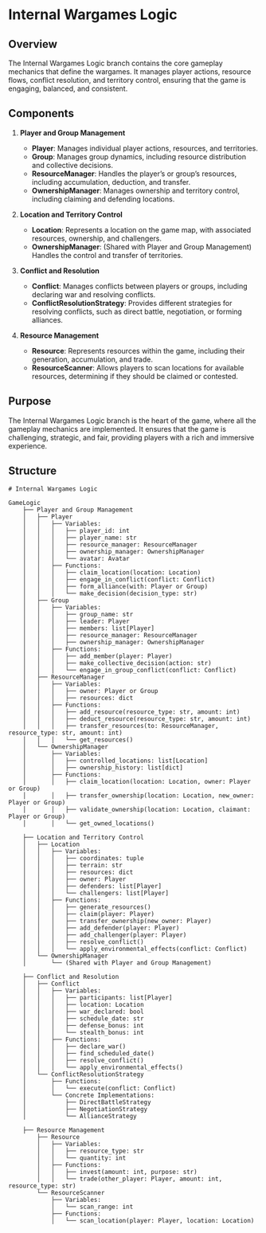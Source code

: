 # Internal Wargames Logic

## Overview

The Internal Wargames Logic branch contains the core gameplay mechanics that define the wargames. It manages player actions, resource flows, conflict resolution, and territory control, ensuring that the game is engaging, balanced, and consistent.

## Components

1. **Player and Group Management**
   - **Player**: Manages individual player actions, resources, and territories.
   - **Group**: Manages group dynamics, including resource distribution and collective decisions.
   - **ResourceManager**: Handles the player’s or group’s resources, including accumulation, deduction, and transfer.
   - **OwnershipManager**: Manages ownership and territory control, including claiming and defending locations.

2. **Location and Territory Control**
   - **Location**: Represents a location on the game map, with associated resources, ownership, and challengers.
   - **OwnershipManager**: (Shared with Player and Group Management) Handles the control and transfer of territories.

3. **Conflict and Resolution**
   - **Conflict**: Manages conflicts between players or groups, including declaring war and resolving conflicts.
   - **ConflictResolutionStrategy**: Provides different strategies for resolving conflicts, such as direct battle, negotiation, or forming alliances.

4. **Resource Management**
   - **Resource**: Represents resources within the game, including their generation, accumulation, and trade.
   - **ResourceScanner**: Allows players to scan locations for available resources, determining if they should be claimed or contested.

## Purpose

The Internal Wargames Logic branch is the heart of the game, where all the gameplay mechanics are implemented. It ensures that the game is challenging, strategic, and fair, providing players with a rich and immersive experience.

## Structure
```
# Internal Wargames Logic

GameLogic
    ├── Player and Group Management
    │   ├── Player
    │   │   ├── Variables:
    │   │   │   ├── player_id: int
    │   │   │   ├── player_name: str
    │   │   │   ├── resource_manager: ResourceManager
    │   │   │   ├── ownership_manager: OwnershipManager
    │   │   │   └── avatar: Avatar
    │   │   ├── Functions:
    │   │   │   ├── claim_location(location: Location)
    │   │   │   ├── engage_in_conflict(conflict: Conflict)
    │   │   │   ├── form_alliance(with: Player or Group)
    │   │   │   └── make_decision(decision_type: str)
    │   ├── Group
    │   │   ├── Variables:
    │   │   │   ├── group_name: str
    │   │   │   ├── leader: Player
    │   │   │   ├── members: list[Player]
    │   │   │   ├── resource_manager: ResourceManager
    │   │   │   ├── ownership_manager: OwnershipManager
    │   │   ├── Functions:
    │   │   │   ├── add_member(player: Player)
    │   │   │   ├── make_collective_decision(action: str)
    │   │   │   └── engage_in_group_conflict(conflict: Conflict)
    │   ├── ResourceManager
    │   │   ├── Variables:
    │   │   │   ├── owner: Player or Group
    │   │   │   ├── resources: dict
    │   │   ├── Functions:
    │   │   │   ├── add_resource(resource_type: str, amount: int)
    │   │   │   ├── deduct_resource(resource_type: str, amount: int)
    │   │   │   ├── transfer_resources(to: ResourceManager, resource_type: str, amount: int)
    │   │   │   └── get_resources()
    │   └── OwnershipManager
    │       ├── Variables:
    │       │   ├── controlled_locations: list[Location]
    │       │   ├── ownership_history: list[dict]
    │       ├── Functions:
    │       │   ├── claim_location(location: Location, owner: Player or Group)
    │       │   ├── transfer_ownership(location: Location, new_owner: Player or Group)
    │       │   ├── validate_ownership(location: Location, claimant: Player or Group)
    │       │   └── get_owned_locations()

    ├── Location and Territory Control
    │   ├── Location
    │   │   ├── Variables:
    │   │   │   ├── coordinates: tuple
    │   │   │   ├── terrain: str
    │   │   │   ├── resources: dict
    │   │   │   ├── owner: Player
    │   │   │   ├── defenders: list[Player]
    │   │   │   └── challengers: list[Player]
    │   │   ├── Functions:
    │   │   │   ├── generate_resources()
    │   │   │   ├── claim(player: Player)
    │   │   │   ├── transfer_ownership(new_owner: Player)
    │   │   │   ├── add_defender(player: Player)
    │   │   │   ├── add_challenger(player: Player)
    │   │   │   ├── resolve_conflict()
    │   │   │   └── apply_environmental_effects(conflict: Conflict)
    │   └── OwnershipManager
    │       └── (Shared with Player and Group Management)

    ├── Conflict and Resolution
    │   ├── Conflict
    │   │   ├── Variables:
    │   │   │   ├── participants: list[Player]
    │   │   │   ├── location: Location
    │   │   │   ├── war_declared: bool
    │   │   │   ├── schedule_date: str
    │   │   │   ├── defense_bonus: int
    │   │   │   └── stealth_bonus: int
    │   │   ├── Functions:
    │   │   │   ├── declare_war()
    │   │   │   ├── find_scheduled_date()
    │   │   │   ├── resolve_conflict()
    │   │   │   └── apply_environmental_effects()
    │   └── ConflictResolutionStrategy
    │       ├── Functions:
    │       │   └── execute(conflict: Conflict)
    │       └── Concrete Implementations:
    │           ├── DirectBattleStrategy
    │           ├── NegotiationStrategy
    │           └── AllianceStrategy

    ├── Resource Management
        ├── Resource
        │   ├── Variables:
        │   │   ├── resource_type: str
        │   │   └── quantity: int
        │   ├── Functions:
        │   │   ├── invest(amount: int, purpose: str)
        │   │   └── trade(other_player: Player, amount: int, resource_type: str)
        └── ResourceScanner
            ├── Variables:
            │   └── scan_range: int
            ├── Functions:
            │   └── scan_location(player: Player, location: Location)

```